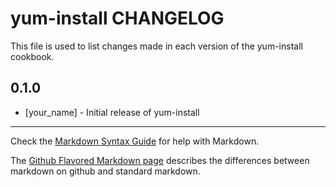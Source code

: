 yum-install CHANGELOG
=====================

This file is used to list changes made in each version of the yum-install cookbook.

0.1.0
-----
- [your_name] - Initial release of yum-install

- - -
Check the [Markdown Syntax Guide](http://daringfireball.net/projects/markdown/syntax) for help with Markdown.

The [Github Flavored Markdown page](http://github.github.com/github-flavored-markdown/) describes the differences between markdown on github and standard markdown.
